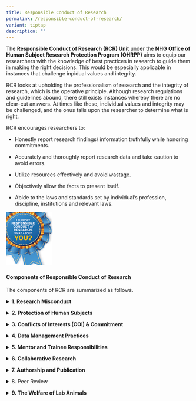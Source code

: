 ```yaml
---
title: Responsible Conduct of Research
permalink: /responsible-conduct-of-research/
variant: tiptap
description: ""
---
```

<p>The <strong>Responsible Conduct of Research (RCR) Unit</strong> under the <strong>NHG</strong>  <strong>Office of Human Subject Research Protection Program (OHRPP)</strong> aims
to equip our researchers with the knowledge of best practices in research
to guide them in making the right decisions. This would be especially applicable
in instances that challenge inpidual values and integrity.</p>
<p>RCR looks at upholding the professionalism of research and the integrity
of research, which is the operative principle. Although research regulations
and guidelines abound, there still exists instances whereby there are no
clear-cut answers. At times like these, individual values and integrity
may be challenged, and the onus falls upon the researcher to determine
what is right.</p>
<p>RCR encourages researchers to:</p>
<ul data-tight="true" class="tight">
<li>
<p>Honestly report research findings/ information truthfully while honoring
commitments.</p>
</li>
<li>
<p>Accurately and thoroughly report research data and take caution to avoid
errors.</p>
</li>
<li>
<p>Utilize resources effectively and avoid wastage.</p>
</li>
<li>
<p>Objectively allow the facts to present itself.</p>
</li>
<li>
<p>Abide to the laws and standards set by individual’s profession, discipline,
institutions and relevant laws.</p>
</li>
</ul>
<p></p>
<p></p>
<div class="isomer-image-wrapper">
<img style="width: 25%;" height="auto" width="100%" alt="" src="/images/Resp Conduct Research Pics/SupportRCR.png">
</div>
<p></p>
<h4><strong>Components of Responsible Conduct of Research</strong></h4>
<p>The components of RCR are summarized as follows.</p>
<div data-type="detailGroup" class="isomer-accordion-group isomer-accordion isomer-accordion-white">
<details class="isomer-details">
<summary><strong>1. Research Misconduct</strong>
</summary>
<div data-type="detailsContent" class="isomer-details-content">
<p>(A) RCR Research Misconduct Event(s) is defined as Falsification, Fabrication
or Plagiarism in proposing, performing, or reviewing research, or in reporting
research results.</p>
<p>(B) A RCR Event may refer research misconduct events as defined above
or any other RCR Event(s) that may be categorized under one of the components
listed above.</p>
<p></p>
<p><strong>What to do if there is suspected Research Misconduct?</strong>
</p>
<p>NHG OHRPP recommends that the Whistle-Blower (the individual reporting
the suspected research misconduct) adheres to his/her institution’s policies
and or guidelines for whistle-blowing if there is suspected research misconduct.</p>
<p></p>
<p>Download the RCR Event/ RCR Research Misconduct Event Report Form for
Institution here.</p>
<p></p>
<p></p>
</div>
</details>
</div>
<p></p>
<div data-type="detailGroup" class="isomer-accordion-group isomer-accordion isomer-accordion-white">
<details class="isomer-details">
<summary><strong>2. Protection of Human Subjects</strong>
</summary>
<div data-type="detailsContent" class="isomer-details-content">
<p>Researchers have the responsibility of obtaining appropriate approval
before conducting research involving human subjects.</p>
</div>
</details>
</div>
<p></p>
<div data-type="detailGroup" class="isomer-accordion-group isomer-accordion isomer-accordion-white">
<details class="isomer-details">
<summary><strong>3. Conflicts of Interests (COI) &amp; Commitment</strong>
</summary>
<div data-type="detailsContent" class="isomer-details-content">
<p>Researchers should recognize the Conflicts of Interest that are crucial
and that there are required steps to be taken to ensure that they do not
interfere with the responsible practice of research.</p>
</div>
</details>
</div>
<p></p>
<div data-type="detailGroup" class="isomer-accordion-group isomer-accordion isomer-accordion-white">
<details class="isomer-details">
<summary><strong>4. Data Management Practices</strong>
</summary>
<div data-type="detailsContent" class="isomer-details-content">
<p>Researchers should be familiar with the important considerations for data
management.</p>
</div>
</details>
</div>
<p></p>
<div data-type="detailGroup" class="isomer-accordion-group isomer-accordion isomer-accordion-white">
<details class="isomer-details">
<summary><strong>5. Mentor and Trainee Responsibilities</strong>
</summary>
<div data-type="detailsContent" class="isomer-details-content">
<p>Researchers should understand the basic responsibilities of mentor-trainee
relationship so as to ultimately produce independent and responsible researchers.</p>
</div>
</details>
</div>
<p></p>
<div data-type="detailGroup" class="isomer-accordion-group isomer-accordion isomer-accordion-white">
<details class="isomer-details">
<summary><strong>6. Collaborative Research</strong>
</summary>
<div data-type="detailsContent" class="isomer-details-content">
<p>Researchers should appreciate that effective collaboration begins with
a clear understanding of roles and relationships, good collaboration requires
effective management plans and appreciate that different institutions may
have different research practices.</p>
</div>
</details>
</div>
<p></p>
<div data-type="detailGroup" class="isomer-accordion-group isomer-accordion isomer-accordion-white">
<details class="isomer-details">
<summary><strong>7. Authorship and Publication</strong>
</summary>
<div data-type="detailsContent" class="isomer-details-content">
<p>Researchers should appreciate the minimum standards of responsible publications,
understand the elements of a responsible publication, appreciate what contributes
to responsible authorship and be aware of practices to avoid.</p>
</div>
</details>
</div>
<p></p>
<div data-type="detailGroup" class="isomer-accordion-group isomer-accordion isomer-accordion-white">
<details class="isomer-details">
<summary>8. Peer Review</summary>
<div data-type="detailsContent" class="isomer-details-content">
<p>Researchers should understand the qualities of responsible peer review,
the importance of meeting deadlines for review, the importance of assessing
quality of the research paper, appreciate the role of the reviewer to judge
the importance of the research and understand the importance of preserving
confidentiality.</p>
</div>
</details>
</div>
<p></p>
<div data-type="detailGroup" class="isomer-accordion-group isomer-accordion isomer-accordion-white">
<details class="isomer-details">
<summary><strong>9. The Welfare of Lab Animals</strong>
</summary>
<div data-type="detailsContent" class="isomer-details-content">
<p>Researchers intending to use animals in their research should know what
activities are subject to regulation(s), understand and follow the rules
for research approval, obtain appropriate training and accept continuing
responsibility for compliance through all stages of the research.</p>
</div>
</details>
</div>
<p></p>
<p></p>
<p></p>
<p></p>